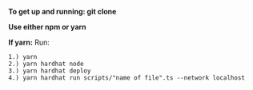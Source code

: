 **To get up and running: git clone** 

**Use either npm or yarn**


**If yarn:**
Run: 
```
1.) yarn
2.) yarn hardhat node
3.) yarn hardhat deploy
4.) yarn hardhat run scripts/"name of file".ts --network localhost													
```
